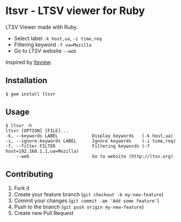 # ltsvr - LTSV viewer for Ruby

LTSV Viewer made with Ruby. 

* Select label `-k host,ua`, `-i time,req`
* Filtering keyword `-f ua=Mozilla`
* Go to LTSV website `--web`

Inspired by [ltsview](https://github.com/naoya/perl-Text-LTSV/blob/master/bin/ltsview).


## Installation

    $ gem install ltsvr
    
## Usage

    $ ltsvr -h
    ltsvr [OPTION] [FILE]...
    -k, --keywords LABEL             Display keywords   (-k host,ua)
    -i, --ignore-keywords LABEL      Ignore keywords    (-i time,req)
    -f, --filter FILTER              Filtering keywords (-f host=192.168.1.1,ua=Mozilla)
        --web                        Go to website (http://ltsv.org)

## Contributing

1. Fork it
2. Create your feature branch (`git checkout -b my-new-feature`)
3. Commit your changes (`git commit -am 'Add some feature'`)
4. Push to the branch (`git push origin my-new-feature`)
5. Create new Pull Request
